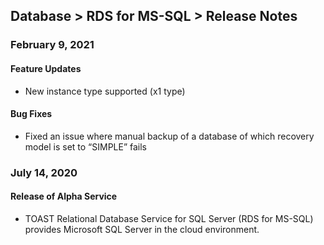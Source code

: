 ## Database > RDS for MS-SQL > Release Notes

### February 9, 2021

#### Feature Updates

* New instance type supported (x1 type)

#### Bug Fixes

* Fixed an issue where manual backup of a database of which recovery model is set to “SIMPLE” fails
### July 14, 2020

#### Release of Alpha Service 

* TOAST Relational Database Service for SQL Server (RDS for MS-SQL) provides Microsoft SQL Server in the cloud environment. 
